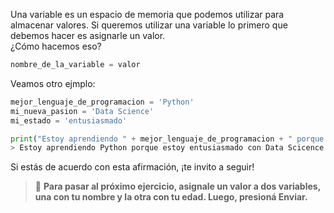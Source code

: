 Una variable es un espacio de memoria que podemos utilizar para almacenar valores. Si queremos utilizar una variable lo primero que debemos hacer es asignarle un valor.<br>
¿Cómo hacemos eso?<br>

``` python
nombre_de_la_variable = valor
```
Veamos otro ejmplo:<br>

``` python
mejor_lenguaje_de_programacion = 'Python'
mi_nueva_pasion = 'Data Science'
mi_estado = 'entusiasmado'

print("Estoy aprendiendo " + mejor_lenguaje_de_programacion + " porque estoy " + mi_estado + " con " + mi_nueva_pasion)
> Estoy aprendiendo Python porque estoy entusiasmado con Data Scicence
```

Si estás de acuerdo con esta afirmación, ¡te invito a seguir!

> :memo: **Para pasar al próximo ejercicio, asignale un valor a dos variables, una con tu nombre y la otra con tu edad. Luego, presioná Enviar.**